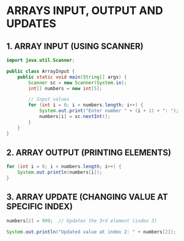 # ARRAYS INPUT, OUTPUT AND UPDATES

## 1. ARRAY INPUT (USING SCANNER)

```java
import java.util.Scanner;

public class ArrayInput {
    public static void main(String[] args) {
        Scanner sc = new Scanner(System.in);
        int[] numbers = new int[5];

        // Input values
        for (int i = 0; i < numbers.length; i++) {
            System.out.print("Enter number " + (i + 1) + ": ");
            numbers[i] = sc.nextInt();
        }
    }
}
```

## 2. ARRAY OUTPUT (PRINTING ELEMENTS)

```java
for (int i = 0; i < numbers.length; i++) {
    System.out.println(numbers[i]);
}
```

## 3. ARRAY UPDATE (CHANGING VALUE AT SPECIFIC INDEX)

```java
numbers[2] = 999;  // Updates the 3rd element (index 2)

System.out.println("Updated value at index 2: " + numbers[2]);
```
